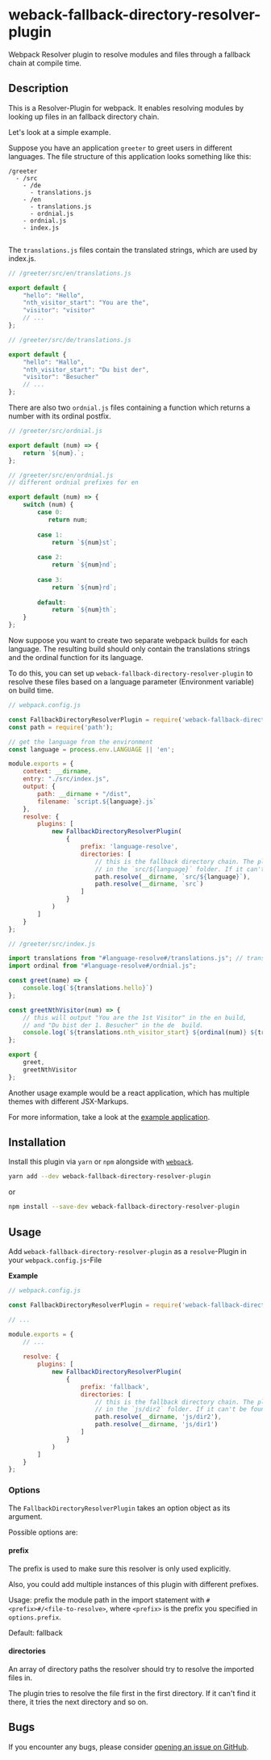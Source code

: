 # weback-fallback-directory-resolver-plugin
Webpack Resolver plugin to resolve modules and files through a fallback chain at compile time.

## Description
This is a Resolver-Plugin for webpack. It enables resolving modules by looking up files in an fallback directory chain.

Let's look at a simple example.

Suppose you have an application `greeter` to greet users in different languages. 
The file structure of this application looks something like this:

```
/greeter
  - /src
    - /de 
      - translations.js
    - /en 
      - translations.js
      - ordnial.js
    - ordnial.js
    - index.js
    
```

The `translations.js` files contain the translated strings, which are used by index.js.

```js 
// /greeter/src/en/translations.js

export default {
    "hello": "Hello",
    "nth_visitor_start": "You are the",
    "visitor": "visitor"
    // ...
};
```

```js 
// /greeter/src/de/translations.js

export default {
    "hello": "Hallo",
    "nth_visitor_start": "Du bist der",
    "visitor": "Besucher"
    // ...
};
```

There are also two `ordnial.js` files containing a function which returns a number with its ordinal postfix.

```js 
// /greeter/src/ordnial.js

export default (num) => {
    return `${num}.`;
};
```

```js 
// /greeter/src/en/ordnial.js
// different ordnial prefixes for en

export default (num) => {
    switch (num) {
        case 0:
           return num;
         
        case 1:
            return `${num}st`;
         
        case 2:
            return `${num}nd`;
            
        case 3:
            return `${num}rd`;
            
        default:
            return `${num}th`;
    }
};
```


Now suppose you want to create two separate webpack builds for each language. 
The resulting build should only contain the translations strings and the ordinal function for its language.

To do this, you can set up `weback-fallback-directory-resolver-plugin` to resolve these files based on a language parameter (Environment variable) on build time.

```js
// webpack.config.js

const FallbackDirectoryResolverPlugin = require('weback-fallback-directory-resolver-plugin');
const path = require('path');

// get the language from the environment
const language = process.env.LANGUAGE || 'en';

module.exports = {
    context: __dirname,
    entry: "./src/index.js",
    output: {
        path: __dirname + "/dist",
        filename: `script.${language}.js`
    },
    resolve: {
        plugins: [
            new FallbackDirectoryResolverPlugin(
                {
                    prefix: 'language-resolve',
                    directories: [
                        // this is the fallback directory chain. The plugin tries to resolve the file first 
                        // in the `src/${language}` folder. If it can't be found there, it will try to resolve it in the next directory in the chain, and so on...
                        path.resolve(__dirname, `src/${language}`),
                        path.resolve(__dirname, `src`)
                    ]
                }
            )
        ]
    }
};

```


```js 
// /greeter/src/index.js

import translations from "#language-resolve#/translations.js"; // translations is dynamically resolved to
import ordinal from "#language-resolve#/ordnial.js"; 

const greet(name) => {
    console.log(`${translations.hello}`)
};

const greetNthVisitor(num) => {
    // this will output "You are the 1st Visitor" in the en build, 
    // and "Du bist der 1. Besucher" in the de  build.
    console.log(`${translations.nth_visitor_start} ${ordinal(num)} ${translations.visitor}`)
};

export { 
    greet,
    greetNthVisitor
};

```

Another usage example would be a react application, which has multiple themes with different JSX-Markups. 

For more information, take a look at the [example application](https://github.com/kije/weback-fallback-directory-resolver-plugin/tree/master/example). 



## Installation

Install this plugin via `yarn` or `npm` alongside with [`webpack`](https://www.npmjs.com/package/webpack).

```bash
yarn add --dev weback-fallback-directory-resolver-plugin
```
or

```bash
npm install --save-dev weback-fallback-directory-resolver-plugin
```

## Usage
Add `weback-fallback-directory-resolver-plugin` as a `resolve`-Plugin in your `webpack.config.js`-File

**Example**
```js
// webpack.config.js

const FallbackDirectoryResolverPlugin = require('weback-fallback-directory-resolver-plugin');

// ...

module.exports = {
    // ...
    
    resolve: {
        plugins: [
            new FallbackDirectoryResolverPlugin(
                {
                    prefix: 'fallback',
                    directories: [
                        // this is the fallback directory chain. The plugin tries to resolve the file first 
                        // in the `js/dir2` folder. If it can't be found there, it will try to resolve it in the next directory in the chain, and so on...
                        path.resolve(__dirname, 'js/dir2'),
                        path.resolve(__dirname, 'js/dir1')
                    ]
                }
            )
        ]
    }
};

```

### Options

The `FallbackDirectoryResolverPlugin` takes an option object as its argument.

Possible options are:

#### prefix
The prefix is used to make sure this resolver is only used explicitly.

Also, you could add multiple instances of this plugin with different prefixes.

Usage: prefix the module path in the import statement with `#<prefix>#/<file-to-resolve>`, where `<prefix>` is the prefix you specified in `options.prefix`.

Default: fallback

#### directories
An array of directory paths the resolver should try to resolve the imported files in.

The plugin tries to resolve the file first in the first directory. If it can't find it there, it tries the next directory and so on.


## Bugs
If you encounter any bugs, please consider [opening an issue on GitHub](https://github.com/kije/weback-fallback-directory-resolver-plugin/issues).